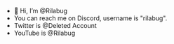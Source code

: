 - 👋 Hi, I’m @Rilabug
- You can reach me on Discord, username is "rilabug".
- Twitter is @Deleted Account
- YouTube is @Rilabug
